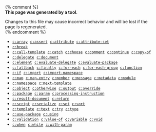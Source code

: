 
{% comment %}  
**This page was generated by a tool.**  

Changes to this file may cause incorrect behavior and will be lost if the page is
regenerated.  
{% endcomment %}

<ul class="ref-element-list">
   <li><a href="../c/array.html"><code>c:array</code></a> &nbsp;<a href="../c/assert.html"><code>c:assert</code></a> &nbsp;<a href="../c/attribute.html"><code>c:attribute</code></a> &nbsp;<a href="../c/attribute-set.html"><code>c:attribute-set</code></a></li>
   <li><a href="../c/break.html"><code>c:break</code></a></li>
   <li><a href="../c/call-template.html"><code>c:call-template</code></a> &nbsp;<a href="../c/catch.html"><code>c:catch</code></a> &nbsp;<a href="../c/choose.html"><code>c:choose</code></a> &nbsp;<a href="../c/comment.html"><code>c:comment</code></a> &nbsp;<a href="../c/continue.html"><code>c:continue</code></a> &nbsp;<a href="../c/copy-of.html"><code>c:copy-of</code></a></li>
   <li><a href="../c/delegate.html"><code>c:delegate</code></a> &nbsp;<a href="../c/document.html"><code>c:document</code></a></li>
   <li><a href="../c/element.html"><code>c:element</code></a> &nbsp;<a href="../c/evaluate-delegate.html"><code>c:evaluate-delegate</code></a> &nbsp;<a href="../c/evaluate-package.html"><code>c:evaluate-package</code></a></li>
   <li><a href="../c/fallback.html"><code>c:fallback</code></a> &nbsp;<a href="../c/finally.html"><code>c:finally</code></a> &nbsp;<a href="../c/for-each.html"><code>c:for-each</code></a> &nbsp;<a href="../c/for-each-group.html"><code>c:for-each-group</code></a> &nbsp;<a href="../c/function.html"><code>c:function</code></a></li>
   <li><a href="../c/if.html"><code>c:if</code></a> &nbsp;<a href="../c/import.html"><code>c:import</code></a> &nbsp;<a href="../c/import-namespace.html"><code>c:import-namespace</code></a></li>
   <li><a href="../c/map.html"><code>c:map</code></a> &nbsp;<a href="../c/map-entry.html"><code>c:map-entry</code></a> &nbsp;<a href="../c/member.html"><code>c:member</code></a> &nbsp;<a href="../c/message.html"><code>c:message</code></a> &nbsp;<a href="../c/metadata.html"><code>c:metadata</code></a> &nbsp;<a href="../c/module.html"><code>c:module</code></a></li>
   <li><a href="../c/namespace.html"><code>c:namespace</code></a> &nbsp;<a href="../c/next-template.html"><code>c:next-template</code></a></li>
   <li><a href="../c/object.html"><code>c:object</code></a> &nbsp;<a href="../c/otherwise.html"><code>c:otherwise</code></a> &nbsp;<a href="../c/output.html"><code>c:output</code></a> &nbsp;<a href="../c/override.html"><code>c:override</code></a></li>
   <li><a href="../c/package.html"><code>c:package</code></a> &nbsp;<a href="../c/param.html"><code>c:param</code></a> &nbsp;<a href="../c/processing-instruction.html"><code>c:processing-instruction</code></a></li>
   <li><a href="../c/result-document.html"><code>c:result-document</code></a> &nbsp;<a href="../c/return.html"><code>c:return</code></a></li>
   <li><a href="../c/script.html"><code>c:script</code></a> &nbsp;<a href="../c/serialize.html"><code>c:serialize</code></a> &nbsp;<a href="../c/set.html"><code>c:set</code></a> &nbsp;<a href="../c/sort.html"><code>c:sort</code></a></li>
   <li><a href="../c/template.html"><code>c:template</code></a> &nbsp;<a href="../c/text.html"><code>c:text</code></a> &nbsp;<a href="../c/try.html"><code>c:try</code></a> &nbsp;<a href="../c/type.html"><code>c:type</code></a></li>
   <li><a href="../c/use-package.html"><code>c:use-package</code></a> &nbsp;<a href="../c/using.html"><code>c:using</code></a></li>
   <li><a href="../c/validation.html"><code>c:validation</code></a> &nbsp;<a href="../c/value-of.html"><code>c:value-of</code></a> &nbsp;<a href="../c/variable.html"><code>c:variable</code></a> &nbsp;<a href="../c/void.html"><code>c:void</code></a></li>
   <li><a href="../c/when.html"><code>c:when</code></a> &nbsp;<a href="../c/while.html"><code>c:while</code></a> &nbsp;<a href="../c/with-param.html"><code>c:with-param</code></a></li>
</ul>